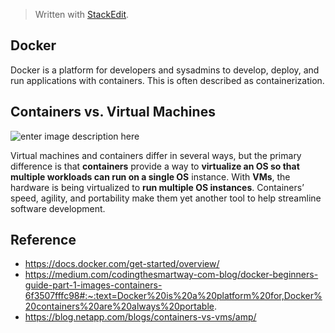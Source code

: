 > Written with [StackEdit](https://stackedit.io/).
## Docker 
Docker is a platform for developers and sysadmins to develop, deploy, and run applications with containers. This is often described as containerization. 

## Containers vs. Virtual Machines
![enter image description here](https://www.itgratis.com/wp-content/uploads/2018/03/docker.jpg)

Virtual machines and containers differ in several ways, but the primary difference is that **containers** provide a way to **virtualize an OS so that multiple workloads can run on a single OS** instance. With **VMs**, the hardware is being virtualized to **run multiple OS instances**. Containers’ speed, agility, and portability make them yet another tool to help streamline software development.

## Reference 
- https://docs.docker.com/get-started/overview/
- https://medium.com/codingthesmartway-com-blog/docker-beginners-guide-part-1-images-containers-6f3507fffc98#:~:text=Docker%20is%20a%20platform%20for,Docker%20containers%20are%20always%20portable.
- https://blog.netapp.com/blogs/containers-vs-vms/amp/
<!--stackedit_data:
eyJoaXN0b3J5IjpbODQyNjg5ODcyLDEwNTY4MTkwMDksLTEyMz
k0ODgyMjAsNjE5NDU5NDE0LC05NDcwMjkyNzAsLTEzMDUyNzY2
MzIsMjY5NzU0NjksLTIwOTk3Mzk0NzQsLTUwMzM0MzE3MiwyMD
c3NTgxNzE4LDczMDk5ODExNl19
-->
